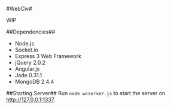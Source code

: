 #WebCiv#

WIP

##Dependencies##
* Node.js
* Socket.io
* Express 3 Web Framework
* jQuery 2.0.2
* Angular.js
* Jade 0.31.1
* MongoDB 2.4.4

##Starting Server##
Run `node wcserver.js` to start the server on http://127.0.0.1:1337.